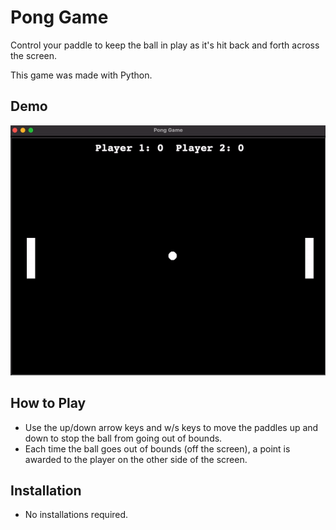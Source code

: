# Pong Game

Control your paddle to keep the ball in play as it's hit back and forth across the screen.

This game was made with Python.

## Demo

<img src="assets/pong_game_demo.gif" width="600" height="400"/>

## How to Play

* Use the up/down arrow keys and w/s keys to move the paddles up and down to stop the ball from going out of bounds.
* Each time the ball goes out of bounds (off the screen), a point is awarded to the player on the other side of the screen.

## Installation
* No installations required.

